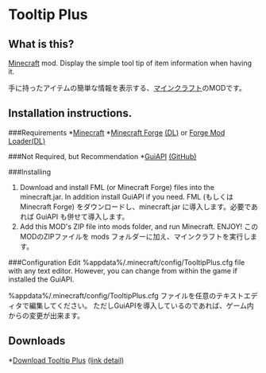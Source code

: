 Tooltip Plus
============

What is this?
---------------
[Minecraft](http://minecraft.net/) mod. Display the simple tool tip of item information when having it.

手に持ったアイテムの簡単な情報を表示する、[マインクラフト](http://minecraft.net/)のMODです。

Installation instructions.
---------------

###Requirements
*[Minecraft](http://minecraft.net/)
*[Minecraft Forge](http://minecraftforge.net/) [(DL)](http://files.minecraftforge.net/) or [Forge Mod Loader](https://github.com/cpw/FML)[(DL)](http://files.minecraftforge.net/fml/)

###Not Required, but Recommendation
*[GuiAPI](http://www.minecraftforum.net/topic/612536-) [(GitHub)](https://github.com/ShaRose/GuiAPI/)

###Installing
1. Download and install FML (or Minecraft Forge) files into the minecraft.jar. In addition install GuiAPI if you need.
FML (もしくは Minecraft Forge) をダウンロードし、minecraft.jar に導入します。必要であれば GuiAPI も併せて導入します。
2. Add this MOD's ZIP file into mods folder, and run Minecraft. ENJOY!
このMODのZIPファイルを mods フォルダーに加え、マインクラフトを実行します。

###Configuration
Edit %appdata%/.minecraft/config/TooltipPlus.cfg file with any text editor.
However, you can change from within the game if installed the GuiAPI.

%appdata%/.minecraft/config/TooltipPlus.cfg ファイルを任意のテキストエディタで編集してください。
ただしGuiAPIを導入しているのであれば、ゲーム内からの変更が出来ます。

Downloads
---------------
*[Download Tooltip Plus](http://goo.gl/aThkh) [(link detail)](http://goo.gl/#analytics/goo.gl/aThkh/all_time)